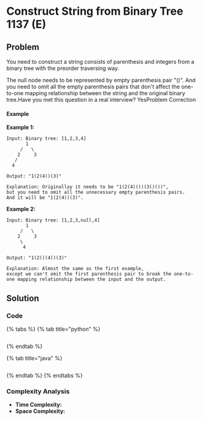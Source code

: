 # Construct String from Binary Tree 1137 \(E\)

## Problem

You need to construct a string consists of parenthesis and integers from a binary tree with the preorder traversing way.

The null node needs to be represented by empty parenthesis pair "\(\)". And you need to omit all the empty parenthesis pairs that don't affect the one-to-one mapping relationship between the string and the original binary tree.Have you met this question in a real interview?  YesProblem Correction

#### Example

**Example 1:**

```text
Input: Binary tree: [1,2,3,4]
       1
     /   \
    2     3
   /    
  4     

Output: "1(2(4))(3)"

Explanation: Originallay it needs to be "1(2(4)())(3()())", 
but you need to omit all the unnecessary empty parenthesis pairs. 
And it will be "1(2(4))(3)".
```

**Example 2:**

```text
Input: Binary tree: [1,2,3,null,4]
       1
     /   \
    2     3
     \  
      4 

Output: "1(2()(4))(3)"

Explanation: Almost the same as the first example, 
except we can't omit the first parenthesis pair to break the one-to-one mapping relationship between the input and the output.
```

## Solution

### Code

{% tabs %}
{% tab title="python" %}
```python

```
{% endtab %}

{% tab title="java" %}
```

```
{% endtab %}
{% endtabs %}

### Complexity Analysis

* **Time Complexity:**
* **Space Complexity:**


